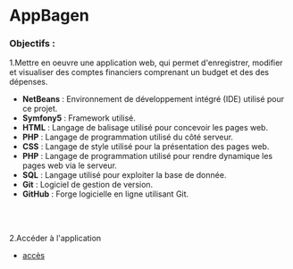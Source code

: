 # AppBagen

### Objectifs :

1.Mettre en oeuvre une application web, qui permet d'enregistrer, modifier et visualiser des comptes financiers comprenant un budget et des des dépenses.
- **NetBeans** : Environnement de développement intégré (IDE) utilisé pour ce projet.
- **Symfony5** : Framework utilisé.
- **HTML** : Langage de balisage utilisé pour concevoir les pages web.
- **PHP** : Langage de programmation utilisé du côté serveur.
- **CSS** : Langage de style utilisé pour la présentation des pages web.
- **PHP** : Langage de programmation utilisé pour rendre dynamique les pages web via le serveur.
- **SQL** : Langage utilisé pour exploiter la base de donnée.
- **Git** : Logiciel de gestion de version.
- **GitHub** : Forge logicielle en ligne utilisant Git.


 <br>



  <br>

 2.Accéder à l'application

 - [accès](https://bagen.alwaysdata.net/bagen/public/index.php)
